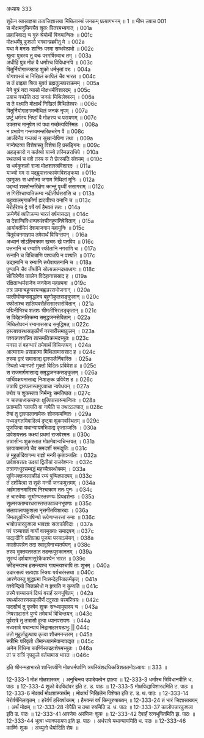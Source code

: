 अध्यायः 333

शुकेन व्यासाज्ञया तत्वजिज्ञासया मिथिलास्थं जनकम् प्रत्यागभनम् ॥ 1 ॥
भीष्म उवाच 	001  
स मोक्षमनुचिन्त्यैव शुकः पितरमभ्यगात् ।	001a  
प्राहाभिवाद्य च गुरुं श्रेयोर्थी विनयान्वितः ॥	001c  
मोक्षधर्मेषु कुशलो भगवान्प्रब्रवीतु मे ।	002a  
यथा मे मनसः शान्तिः परमा सम्भवेत्प्रभो ॥	002c  
श्रुत्वा पुत्रस्य तु वचः परमर्षिरुवाच तम् ।	003a  
अधीहि पुत्र मोक्षं वै धर्मांश्च विविधानपि ॥	003c  
पितुर्नियोगाज्जग्राह शुको धर्मभृतां वरः ।	004a  
योगशास्त्रं च निखिलं कापिलं चैव भारत ॥	004c  
स तं ब्राह्म्या श्रिया युक्तं ब्रह्मतुल्यपराक्रमम् ।	005a  
मेने पुत्रं यदा व्यासो मोक्षधर्मविशारदम् ॥	005c  
उवाच गच्छेति तदा जनकं मिथिलेश्वरम् ।	006a  
स ते वक्ष्यति मोक्षार्थं निखिलं मिथिलेश्वरः ॥	006c  
पितुर्नियोगादगमन्मैथिलं जनकं नृपम् ।	007a  
प्रष्टुं धर्मस्य निष्ठां वै मोक्षस्य च परायणम् ॥	007c  
उक्तश्च मानुषेण त्वं पथा गच्छेत्यविस्मितः ।	008a  
न प्रभावेण गन्तव्यमन्तरिक्षचरेण वै ॥	008c  
आर्जवेनैव गन्तव्यं न सुखान्वेषिणा तथा ।	009a  
नान्वेष्टव्या विशेषास्तु विशेषा हि प्रसङ्गिनः ॥	009c  
अहङ्कारो न कर्तव्यो याज्ये तस्मिन्नराधिपे ।	010a  
स्थातव्यं च वशे तस्य स ते छेत्स्यति संशयम् ॥	010c  
स धर्मकुशलो राजा मोक्षशास्त्रविशारदः ।	011a  
याज्यो मम स यद्ब्रूयात्तत्कार्यमविशङ्कया ॥	011c  
एवमुक्तः स धर्मात्मा जगाम मिथिलां मुनिः ।	012a  
पद्भ्यां शक्तोन्तरिक्षेण क्रान्तुं पृथ्वीं ससागराम् ॥	012c  
स गिरींश्चाप्यतिक्रम्य नदीतीर्थसरांसि च ।	013a  
बहुव्यालमृगाकीर्णा ह्यटवीश्च वनानि च ॥	013c  
मेरोर्हरेश्च द्वे वर्षे वर्षं हैमवतं ततः ।	014a  
क्रमेणैवं व्यतिक्रम्य भारतं वर्षमासदत् ॥	014c  
स देशान्विविधान्पश्यंश्चीनहूणनिषेवितान् ।	015a  
आर्यावर्तमिमं देशमाजगाम महामुनिः ॥	015c  
पितुर्वचनमाज्ञाय तमेवार्थं विचिन्तयन् ।	016a  
अध्वानं सोऽतिचक्राम खचरः खे पतविव ॥	016c  
पत्तनानि च रम्याणि स्फीतानि नगराणि च ।	017a  
रत्नानि च विचित्राणि पश्यन्नपि न पश्यति ॥	017c  
उद्यानानि च रम्याणि तथैवायतनानि च ।	018a  
पुण्यानि चैव तीर्थानि सोत्यक्रामदथाध्वगः ॥	018c  
सोचिरेणैव कालेन विदेहानाससाद ह ।	019a  
रक्षितान्धर्मराजेन जनकेन महात्मना ॥	019c  
तत्र ग्रामान्बहून्पश्यन्बह्वन्नरसभोजनान् ।	020a  
पल्लीघोषान्समृद्धांश्च बहुगोकुलसङ्कुलान् ॥	020c  
स्फीतांश्च शालियवसैर्हंससारससेवितान् ।	021a  
पद्मिनीभिश्च शतशः श्रीमतीभिरलङ्कृतान् ॥	021c  
स विदेहानतिक्रम्य समृद्धजनसेवितान् ।	022a  
मिथिलोपवनं रम्यमाससाद समृद्धिमत् ॥	022c  
हस्त्यश्वरथसङ्कीर्णं नरनारीसमाकुलम् ।	023a  
पश्यन्नपश्यन्निव तत्समतिक्रामदच्युतः ॥	023c  
मनसा तं वहन्भारं तमेवार्थं विचिन्तयन् ।	024a  
आत्मारामः प्रसन्नात्मा मिथिलामाससाद ह ॥	024c  
तस्या द्वारं समासाद्य द्वारपालैर्निवारितः ।	025a  
स्थितो ध्यानपरो मुक्तो विदितः प्रविवेश ह ॥	025c  
स राजमार्गमासाद्य समृद्धजनकसङ्कुलम् ।	026a  
पार्थिवक्षयमासाद्य निःशङ्कः प्रविवेश ह ॥	026c  
तत्रापि द्वारपलास्तमुग्रवाचा न्यषेधयन् ।	027a  
तथैव च शुकस्तत्र निर्मन्युः समतिष्ठत ॥	027c  
न चातपाध्वसन्तप्तः क्षुत्पिपासाश्रमान्वितः ।	028a  
प्रताम्यति ग्लायति वा नापैति च तथाऽऽतपात् ॥	028c  
तेषां तु द्वारपालानामेकः शोकसमन्वितः ।	029a  
मध्यङ्गतमिवादित्यं दृष्ट्वा शुकमवस्थितम् ॥	029c  
पूजयित्वा यथान्यायमभिवाद्य कृताञ्जलिः ।	030a  
प्रावेशयत्ततः कक्ष्यां प्रथमां राजवेश्मनः ॥	030c  
तत्रासीनः शुकस्तात मोक्षमेवान्वचिन्तयत् ।	031a  
छायायामातपे चैव समदर्शी समद्युतिः ॥	031c  
तं मुहूर्तादिवागम्य राज्ञो मन्त्री कृताञ्जलिः ।	032a  
प्रावेशयत्ततः कक्ष्यां द्वितीयां राजवेश्मनः ॥	032c  
तत्रान्तःपुरसम्बद्धं महच्चैत्ररथोपमम् ।	033a  
सुविभक्तजलाक्रीडं रम्यं पुष्पितपादपम् ॥	033c  
तं दर्शयित्वा स शुकं मन्त्री जनकमुत्तमम् ।	034a  
अर्हमासनमादिश्य निश्चक्राम ततः पुनः ॥	034c  
तं चारुवेषाः सुश्रोण्यस्तरुण्यः प्रियदर्शनाः ।	035a  
सूक्ष्मरक्ताम्बरधरास्तप्तकाञ्चनभूषणाः ॥	035c  
संलापालापकुशला नृत्तगीतविशारदाः ।	036a  
स्मितपूर्वाभिभाषिण्यो रूपेणाप्सरसां समाः ॥	036c  
भावोपचारकुशला भावज्ञाः सत्वकोविदाः ।	037a  
परं पञ्चाशतं नार्यो वारमुख्याः समाद्रवन् ॥	037c  
पाद्यादीनि प्रतिग्राह्य पूजया परयाऽर्चयन् ।	038a  
कालोपपन्नेन तदा स्वाद्वन्नेनाभ्यतर्पयन् ॥	038c  
तस्य भुक्तवतस्तात तदन्तःपुरकाननम् ।	039a  
सुरम्यं दर्शयामासुरेकैकश्येन भारत ॥	039c  
क्रीडन्त्यश्च हसन्त्यश्च गायन्त्यश्चापि ताः शुभम् ।	040a  
उदारसत्वं सत्वज्ञाः स्त्रियः पर्यचरंस्तथा ॥	040c  
आरणेयस्तु शुद्धात्मा निःसन्देहस्त्रिकर्मकृत् ।	041a  
वश्येन्द्रियो जितक्रोधो न हृष्यति न कुप्यति ॥	041c  
तस्मै शय्यासनं दिव्यं वरार्हं रत्नभूषितम् ।	042a  
स्पर्ध्यास्तरणसङ्कीर्णं ददुस्ताः परमस्त्रियः ॥	042c  
पादशौचं तु कृत्वैव शुक्रः सन्ध्यामुपास्य च ।	043a  
निषसादासने पुण्ये तमेवार्थं विचिन्तयन् ॥	043c  
पूर्वरात्रे तु तत्रासौ हुत्वा ध्यानपरायणः ।	044a  
मध्यरात्रे यथान्यायं निद्रामाहारयत्प्रभुः ||	044c  
ततो मुहूर्तादुत्थाय कृत्वा शौचमनन्तरम् ।	045a  
स्त्रीभिः परिवृतो धीमान्ध्यानमेवान्वपद्यत ॥	045c  
अनेन विधिना कार्ष्णिस्तदहःशेषमच्युतः ।	046a  
तां च रात्रिं नृपकुले वर्तयामास भारत ॥ 	046c  

इति श्रीमन्महाभारते शान्तिपर्वणि मोक्षधर्मपर्वणि त्रयस्त्रिंशदधिकत्रिशततमोऽध्यायः ॥ 333 ॥

12-333-1 मोक्षं मोक्षशास्त्रम् । अनुचिन्त्य उपादेयत्वेन ज्ञात्वा ॥ 12-333-3 धर्मांश्च त्रिविधानपीति ध. पाठः ॥ 12-333-4 शुको वेदविदांवर इति ट. ड. पाठः ॥ 12-333-5 मोक्षविद्याविशारदमिति ट. पाठः ॥ 12-333-6 मोक्षार्थं मोक्षशास्त्रार्थम् । मोक्षार्थं निखिलेन विशेषत इति ट. ड. थ. पाठः ॥ 12-333-14 मेरोर्वर्षमिलावृतम् । हरेर्वर्षं हरिवर्षाख्यम् । हैमवन्तं वर्षं किम्पुरुषाख्यम् ॥ 12-333-24 तं भारं जिज्ञासाख्यम् । अर्थं मोक्षम् ॥ 12-333-28 नोपैति च तथा रुषमिति ड. ध. पाठः ॥ 12-333-37 कालोपचारकुशला इति ड. पाठः ॥ 12-333-41 आरणेयः अरणिजः शुकः ॥ 12-333-42 देवार्हं रत्नभूषितमिति झ. पाठः ॥ 12-333-44 भूत्वा ध्यानपरायण इति झ. पाठः । अर्धरात्रे यथान्यायमिति ध. पाठः ॥ 12-333-46 कार्ष्णिः शुकः । अच्युतो धैर्यादिति शेषः ॥
